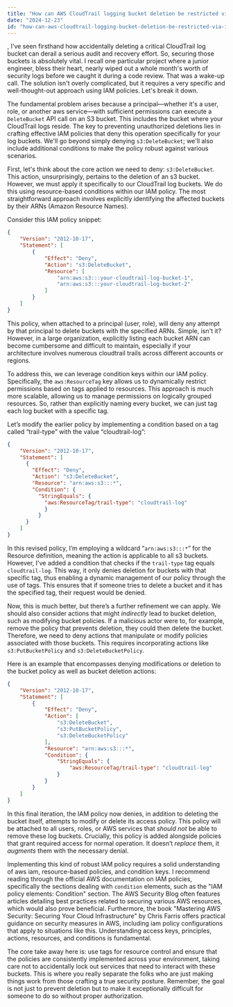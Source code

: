 ```yaml
---
title: "How can AWS CloudTrail logging bucket deletion be restricted via IAM policies?"
date: "2024-12-23"
id: "how-can-aws-cloudtrail-logging-bucket-deletion-be-restricted-via-iam-policies"
---
```


,  I've seen firsthand how accidentally deleting a critical CloudTrail log bucket can derail a serious audit and recovery effort. So, securing those buckets is absolutely vital. I recall one particular project where a junior engineer, bless their heart, nearly wiped out a whole month's worth of security logs before we caught it during a code review. That was a wake-up call. The solution isn't overly complicated, but it requires a very specific and well-thought-out approach using IAM policies. Let's break it down.

The fundamental problem arises because a principal—whether it's a user, role, or another aws service—with sufficient permissions can execute a `DeleteBucket` API call on an S3 bucket. This includes the bucket where your CloudTrail logs reside. The key to preventing unauthorized deletions lies in crafting effective IAM policies that deny this operation specifically for your log buckets. We'll go beyond simply denying `s3:DeleteBucket`; we'll also include additional conditions to make the policy robust against various scenarios.

First, let's think about the core action we need to deny: `s3:DeleteBucket`. This action, unsurprisingly, pertains to the deletion of an s3 bucket. However, we must apply it specifically to our CloudTrail log buckets. We do this using resource-based conditions within our IAM policy. The most straightforward approach involves explicitly identifying the affected buckets by their ARNs (Amazon Resource Names).

Consider this IAM policy snippet:

```json
{
    "Version": "2012-10-17",
    "Statement": [
        {
            "Effect": "Deny",
            "Action": "s3:DeleteBucket",
            "Resource": [
                "arn:aws:s3:::your-cloudtrail-log-bucket-1",
                "arn:aws:s3:::your-cloudtrail-log-bucket-2"
            ]
        }
    ]
}
```

This policy, when attached to a principal (user, role), will deny any attempt by that principal to delete buckets with the specified ARNs. Simple, isn't it? However, in a large organization, explicitly listing each bucket ARN can become cumbersome and difficult to maintain, especially if your architecture involves numerous cloudtrail trails across different accounts or regions.

To address this, we can leverage condition keys within our IAM policy. Specifically, the `aws:ResourceTag` key allows us to dynamically restrict permissions based on tags applied to resources. This approach is much more scalable, allowing us to manage permissions on logically grouped resources. So, rather than explicitly naming every bucket, we can just tag each log bucket with a specific tag.

Let’s modify the earlier policy by implementing a condition based on a tag called “trail-type” with the value “cloudtrail-log”:

```json
{
    "Version": "2012-10-17",
    "Statement": [
      {
        "Effect": "Deny",
        "Action": "s3:DeleteBucket",
        "Resource": "arn:aws:s3:::*",
        "Condition": {
          "StringEquals": {
            "aws:ResourceTag/trail-type": "cloudtrail-log"
            }
          }
      }
    ]
}
```

In this revised policy, I’m employing a wildcard “`arn:aws:s3:::*`” for the Resource definition, meaning the action is applicable to all s3 buckets. However, I've added a condition that checks if the `trail-type` tag equals `cloudtrail-log`. This way, it only denies deletion for buckets with that specific tag, thus enabling a dynamic management of our policy through the use of tags. This ensures that if someone tries to delete a bucket and it has the specified tag, their request would be denied.

Now, this is much better, but there’s a further refinement we can apply. We should also consider actions that might *indirectly* lead to bucket deletion, such as modifying bucket policies. If a malicious actor were to, for example, remove the policy that prevents deletion, they could then delete the bucket. Therefore, we need to deny actions that manipulate or modify policies associated with those buckets. This requires incorporating actions like `s3:PutBucketPolicy` and `s3:DeleteBucketPolicy`.

Here is an example that encompasses denying modifications or deletion to the bucket policy as well as bucket deletion actions:

```json
{
    "Version": "2012-10-17",
    "Statement": [
        {
            "Effect": "Deny",
            "Action": [
                "s3:DeleteBucket",
                "s3:PutBucketPolicy",
                "s3:DeleteBucketPolicy"
            ],
            "Resource": "arn:aws:s3:::*",
            "Condition": {
                "StringEquals": {
                    "aws:ResourceTag/trail-type": "cloudtrail-log"
                }
            }
        }
    ]
}
```

In this final iteration, the IAM policy now denies, in addition to deleting the bucket itself, attempts to modify or delete its access policy. This policy will be attached to all users, roles, or AWS services that *should not* be able to remove these log buckets. Crucially, this policy is added alongside policies that grant required access for normal operation. It doesn’t *replace* them, it *augments* them with the necessary denial.

Implementing this kind of robust IAM policy requires a solid understanding of aws iam, resource-based policies, and condition keys. I recommend reading through the official AWS documentation on IAM policies, specifically the sections dealing with `condition` elements, such as the "IAM policy elements: Condition" section. The AWS Security Blog often features articles detailing best practices related to securing various AWS resources, which would also prove beneficial. Furthermore, the book "Mastering AWS Security: Securing Your Cloud Infrastructure" by Chris Farris offers practical guidance on security measures in AWS, including iam policy configurations that apply to situations like this. Understanding access keys, principles, actions, resources, and conditions is fundamental.

The core take away here is: use tags for resource control and ensure that the policies are consistently implemented across your environment, taking care not to accidentally lock out services that need to interact with these buckets. This is where you really separate the folks who are just making things work from those crafting a true security posture. Remember, the goal is not just to prevent deletion but to make it exceptionally difficult for someone to do so without proper authorization.
